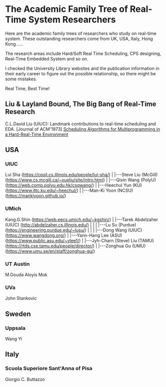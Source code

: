# The Academic Family Tree of Real-Time System Researchers
Here are the academic family trees of researchers who study on real-time system. These outstanding researchers come from UK, USA, Italy, Hong Kong......

The research areas include Hard/Soft Real Time Scheduling, CPS designing, Real-Time Embedded System and so on.

I checked the University Library websites and the publication information in their early career to figure out the possible relationship, so there might be some mistakes. 

Real Time, Best Time!
## Liu & Layland Bound, The Big Bang of Real-Time Research
C.L.David Liu (UIUC): Landmark contributions to real-time scheduling and EDA.
[Journal of ACM'1973] [Scheduling Algorithms for Multiprogramming in a Hard-Real-Time Environment](https://dl.acm.org/doi/10.1145/321738.321743) </br>
## USA
### UIUC
Lui Sha (https://cpsil.cs.illinois.edu/people/lui-sha/)
   |
   |---Steve Liu (McGill) (https://www.cs.mcgill.ca/~xueliu/site/intro.html)
   |
   |---Qixin Wang (PolyU) (https://web.comp.polyu.edu.hk/csqwang/)
   |
   |---Heechul Yun (KU) (https://www.ittc.ku.edu/~heechul/)
   |
   |---Man-Ki Yoon (NCSU) (https://mankiyoon.github.io/)
### UMich
Kang.G.Shin (https://web.eecs.umich.edu/~kgshin/)
   |
   |---Tarek Abdelzaher (UIUC) (http://abdelzaher.cs.illinois.edu/)
   |         |
   |         |---Lu Su (Purdue) (https://engineering.purdue.edu/~lusu/)
   |         |
   |         |---Dong Wang (UIUC) (https://www.wangdong.org/)
   |
   |---Yann-Hang Lee (ASU) (https://www.public.asu.edu/~ylee1/)
   |
   |---Jyh-Charn (Steve) Liu (TAMU) (https://rtds.cse.tamu.edu/people/director/)
   |
   |---Zonghua Gu (UMU) (https://www.umu.se/en/staff/zonghua-gu/)
### UT Austin
M.Gouda
Aloyis Mok

### UVa
John Stankovic

## Sweden
### Uppsala
Wang Yi

## Italy
### Scuola Superiore Sant'Anna of Pisa
Giorgio C. Buttazzo

